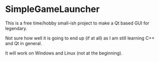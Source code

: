# SimpleGameLauncher

This is a free time/hobby small-ish project to make a Qt based GUI for legendary.

Not sure how well it is going to end up (if at all) as I am still learning C++ and Qt in general.

It will work on Windows and Linux (not at the beginning).
